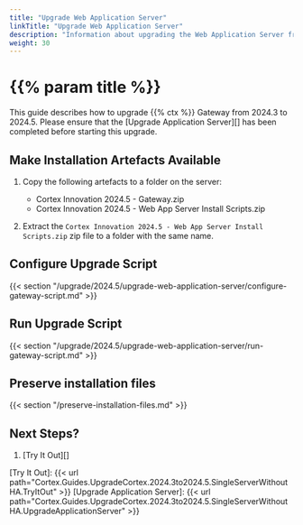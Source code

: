 ```yaml
---
title: "Upgrade Web Application Server"
linkTitle: "Upgrade Web Application Server"
description: "Information about upgrading the Web Application Server from 2024.3 to 2024.5."
weight: 30
---
```


# {{% param title %}}

This guide describes how to upgrade {{% ctx %}} Gateway from 2024.3 to 2024.5. Please ensure that the [Upgrade Application Server][] has been completed before starting this upgrade.

## Make Installation Artefacts Available

1. Copy the following artefacts to a folder on the server:

   * Cortex Innovation 2024.5 - Gateway.zip
   * Cortex Innovation 2024.5 - Web App Server Install Scripts.zip

1. Extract the `Cortex Innovation 2024.5 - Web App Server Install Scripts.zip` zip file to a folder with the same name.

## Configure Upgrade Script

{{< section "/upgrade/2024.5/upgrade-web-application-server/configure-gateway-script.md" >}}

## Run Upgrade Script

{{< section "/upgrade/2024.5/upgrade-web-application-server/run-gateway-script.md" >}}

## Preserve installation files

{{< section "/preserve-installation-files.md" >}}

## Next Steps?

1. [Try It Out][]

[Try It Out]: {{< url path="Cortex.Guides.UpgradeCortex.2024.3to2024.5.SingleServerWithoutHA.TryItOut" >}}
[Upgrade Application Server]: {{< url path="Cortex.Guides.UpgradeCortex.2024.3to2024.5.SingleServerWithoutHA.UpgradeApplicationServer" >}}
